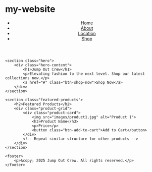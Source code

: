 # my-website
<!DOCTYPE html>
<html lang="en">
<head>
    <meta charset="UTF-8">
    <meta name="viewport" content="width=device-width, initial-scale=1.0">
    <title>Jump Out Crew - Fashion Brand</title>
    <link rel="stylesheet" href="style.css">
    <link rel="icon" href="images/favicon.ico">
</head>
<body>
    <header>
        <nav>
            <ul>
                <li><a href="home.html">Home</a></li>
                <li><a href="about.html">About</a></li>
                <li><a href="location.html">Location</a></li>
                <li><a href="#">Shop</a></li>
            </ul>
        </nav>
    </header>

    <section class="hero">
        <div class="hero-content">
            <h1>Jump Out Crew</h1>
            <p>Elevating fashion to the next level. Shop our latest collections now.</p>
            <a href="#" class="btn-shop-now">Shop Now</a>
        </div>
    </section>

    <section class="featured-products">
        <h2>Featured Products</h2>
        <div class="product-grid">
            <div class="product-card">
                <img src="images/product1.jpg" alt="Product 1">
                <h3>Product Name</h3>
                <p>Price</p>
                <button class="btn-add-to-cart">Add to Cart</button>
            </div>
            <!-- Repeat similar structure for other products -->
        </div>
    </section>

    <footer>
        <p>&copy; 2025 Jump Out Crew. All rights reserved.</p>
    </footer>

</body>
</html>

